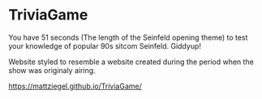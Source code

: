 # TriviaGame
You have 51 seconds (The length of the Seinfeld opening theme) to test your knowledge of popular 90s sitcom Seinfeld. Giddyup!

Website styled to resemble a website created during the period when the show was originaly airing. 

https://mattziegel.github.io/TriviaGame/

